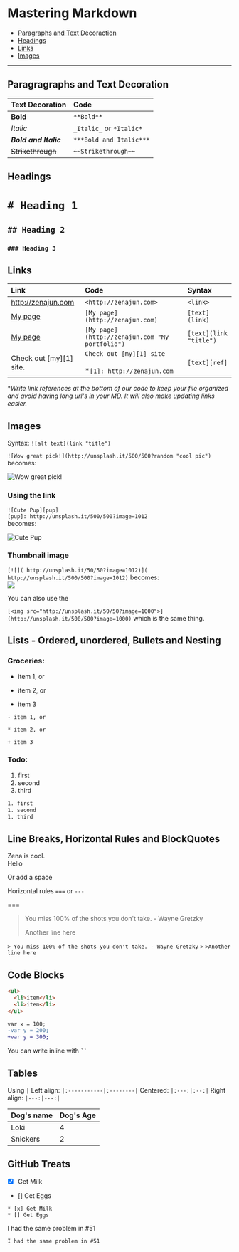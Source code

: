 # Mastering Markdown

* [Paragraphs and Text Decoraction](#paragraphs-and-text-decoration)
* [Headings](#headings)
* [Links](#links)
* [Images](#images)

---

## Paragragraphs and Text Decoration

|Text Decoration|Code|
|:--------------|:---|
|**Bold**|`**Bold**`|
|_Italic_| `_Italic_` or `*Italic*`|
|***Bold and Italic***|`***Bold and Italic***`|
|~~Strikethrough~~|`~~Strikethrough~~`|

## Headings

# `# Heading 1`

## `## Heading 2`

### `### Heading 3`

## Links

|Link|Code|Syntax|
|:---|:---|:-----|
|<http://zenajun.com>|`<http://zenajun.com>`|`<link>`|
|[My page](http://zenajun.com)|`[My page](http://zenajun.com)`|`[text](link)`|
|[My page](http://zenajun.com "My portfolio")|`[My page](http://zenajun.com "My portfolio")`|`[text](link "title")`|
|Check out [my][1] site.|`Check out [my][1] site`<br><br> *`[1]: http://zenajun.com`<br> |`[text][ref]`| 

**Write link references at the bottom of our code to keep your file organized and avoid having long url's in your MD.  It will also make updating links easier.*

## Images
Syntax: `![alt text](link "title")`

`![Wow great pick!](http://unsplash.it/500/500?random "cool pic")` becomes:

![Wow great pick!](http://unsplash.it/500/500?random "cool pic")


### Using the link

`![Cute Pup][pup]`<br>
`[pup]: http://unsplash.it/500/500?image=1012`<br>
becomes:

![Cute Pup][pup]

[pup]: http://unsplash.it/500/500?image=1012

### Thumbnail image

`[![]( http://unsplash.it/50/50?image=1012)]( http://unsplash.it/500/500?image=1012)` becomes:<br>
[![]( http://unsplash.it/50/50?image=1012)]( http://unsplash.it/500/500?image=1012)


You can also use the <img>

`[<img src="http://unsplash.it/50/50?image=1000">](http://unsplash.it/500/500?image=1000)` which is the same thing.

## Lists - Ordered, unordered, Bullets and Nesting

### Groceries:
- item 1, or
* item 2, or
+ item 3

`- item 1, or`

`* item 2, or`

`+ item 3`

### Todo:
1. first
1. second
1. third

```txt
1. first
1. second
1. third
```

## Line Breaks, Horizontal Rules and BlockQuotes

Zena is cool.<br>
Hello

Or add a space

Horizontal rules `===` or `---`

===

> You miss 100% of the shots you don't take. - Wayne Gretzky
>
>Another line here

`> You miss 100% of the shots you don't take. - Wayne Gretzky`
`>`
`>Another line here`

## Code Blocks

```html
<ul>
  <li>item</li>
  <li>item</li>
</ul>
```

```diff
var x = 100;
-var y = 200;
+var y = 300;
```

You can write inline with ` `` `

##  Tables

Using `|`
Left align: `|:-----------|:--------|`
Centered: `|:---:|:--:|`
Right align: `|---:|---:|`

|Dog's name  |Dog's Age|
|:-----------|:--------|
|Loki|4|
|Snickers|2|


## GitHub Treats

* [x] Get Milk
* [] Get Eggs

```
* [x] Get Milk
* [] Get Eggs
```

I had the same problem in #51 

`I had the same problem in #51 `


